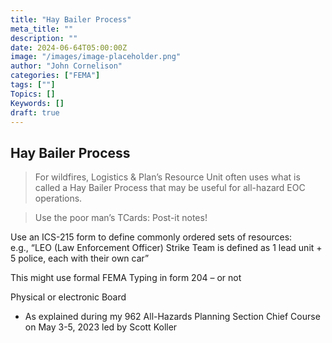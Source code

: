 ```yaml
---
title: "Hay Bailer Process"
meta_title: ""
description: ""
date: 2024-06-64T05:00:00Z
image: "/images/image-placeholder.png"
author: "John Cornelison"
categories: ["FEMA"]
tags: [""]
Topics: []
Keywords: []
draft: true
---
```


## Hay Bailer Process

>   For wildfires, Logistics & Plan’s Resource Unit often uses what is called a Hay Bailer Process that may be useful for all-hazard EOC operations.

>   Use the poor man’s TCards: Post-it notes!

Use an ICS-215 form to define commonly ordered sets of resources:   
e.g., “LEO (Law Enforcement Officer) Strike Team is defined as 1 lead unit + 5 police, each with their own car”

This might use formal FEMA Typing in form 204 – or not

Physical or electronic Board

-   As explained during my 962 All-Hazards Planning Section Chief Course on May 3-5, 2023 led by Scott Koller
